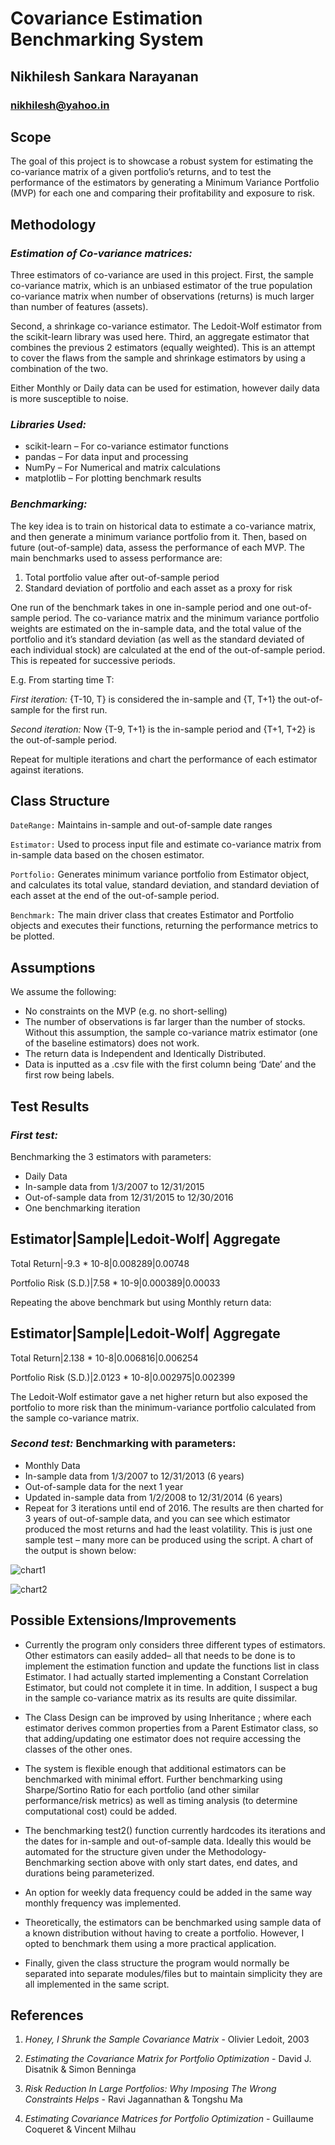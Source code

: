 # Covariance Estimation Benchmarking System
## Nikhilesh Sankara Narayanan
### nikhilesh@yahoo.in

## Scope

The goal of this project is to showcase a robust system for estimating the co-variance matrix of a given portfolio’s returns, and to test the performance of the estimators by generating a Minimum Variance Portfolio (MVP) for each one and comparing their profitability and exposure to risk.

## Methodology

### *Estimation of Co-variance matrices:*

Three estimators of co-variance are used in this project. 
First, the sample co-variance matrix, which is an unbiased estimator of the true population co-variance matrix when number of observations (returns) is much larger than number of features (assets).

Second, a shrinkage co-variance estimator. The Ledoit-Wolf estimator from the scikit-learn library was used here.
Third, an aggregate estimator that combines the previous 2 estimators (equally weighted). This is an attempt to cover the flaws from the sample and shrinkage estimators by using a combination of the two.

Either Monthly or Daily data can be used for estimation, however daily data is more susceptible to noise.



### *Libraries Used:* 

* scikit-learn – For co-variance estimator functions 
* pandas – For data input and processing 
* NumPy – For Numerical and matrix calculations
* matplotlib – For plotting benchmark results

### *Benchmarking:*

The key idea is to train on historical data to estimate a co-variance matrix, and then generate a minimum variance portfolio from it. Then, based on future (out-of-sample) data, assess the performance of each MVP. The main benchmarks used to assess performance are:
1. Total portfolio value after out-of-sample period
1. Standard deviation of portfolio and each asset as a proxy for risk

One run of the benchmark takes in one in-sample period and one out-of-sample period. The co-variance matrix and the minimum variance portfolio weights are estimated on the in-sample data, and the total value of the portfolio and it’s standard deviation (as well as the standard deviated of each individual stock) are calculated at the end of the out-of-sample period.
This is repeated for successive periods. 

E.g. From starting time T:

*First iteration:* {T-10, T} is considered the in-sample and {T, T+1} the out-of-sample for the first run.

*Second iteration:* Now {T-9, T+1} is the in-sample period and {T+1, T+2} is the out-of-sample period.

Repeat for multiple iterations and chart the performance of each estimator against iterations.


## Class Structure

`DateRange:` Maintains in-sample and out-of-sample date ranges

`Estimator:` Used to process input file and estimate co-variance matrix from in-sample data based on the chosen estimator.

`Portfolio:` Generates minimum variance portfolio from Estimator object, and calculates its total value, standard deviation, and standard deviation of each asset at the end of the out-of-sample period.

`Benchmark:` The main driver class that creates Estimator and Portfolio objects and executes their functions, returning the performance metrics to be plotted.

## Assumptions

We assume the following:
* No constraints on the MVP (e.g. no short-selling)
* The number of observations is far larger than the number of stocks. Without this assumption, the sample co-variance matrix estimator (one of the baseline estimators) does not work.
* The return data is Independent and Identically Distributed.
* Data is inputted as a .csv file with the first column being ‘Date’ and the first row being labels. 





## Test Results

### *First test:*
Benchmarking the 3 estimators with parameters: 
* Daily Data
* In-sample data from 1/3/2007 to 12/31/2015
* Out-of-sample data from 12/31/2015 to 12/30/2016
* One benchmarking iteration


Estimator|Sample|Ledoit-Wolf| Aggregate
---------------------------------------
Total Return|-9.3 * 10-8|0.008289|0.00748

Portfolio Risk (S.D.)|7.58 * 10-9|0.000389|0.00033

Repeating the above benchmark but using Monthly return data:

Estimator|Sample|Ledoit-Wolf| Aggregate
---------------------------------------
Total Return|2.138 * 10-8|0.006816|0.006254

Portfolio Risk (S.D.)|2.0123 * 10-8|0.002975|0.002399

The Ledoit-Wolf estimator gave a net higher return but also exposed the portfolio to more risk than the minimum-variance portfolio calculated from the sample co-variance matrix.

### *Second test:* Benchmarking with parameters:
* Monthly Data
* In-sample data from 1/3/2007 to 12/31/2013 (6 years)
* Out-of-sample data for the next 1 year
* Updated in-sample data from 1/2/2008 to 12/31/2014 (6 years)
* Repeat for 3 iterations until end of 2016.
The results are then charted for 3 years of out-of-sample data, and you can see which estimator produced the most returns and had the least volatility. This is just one sample test – many more can be produced using the script. A chart of the output is shown below:
  
![chart1](test2portfolioRisk.png)

![chart2](test2totalReturns.png)


## Possible Extensions/Improvements

* Currently  the program only considers three different types of estimators. Other estimators can easily added– all that needs to be done is to implement the estimation function and update the functions list in class Estimator. I had actually started implementing a Constant Correlation Estimator, but could not complete it in time. In addition, I suspect a bug in the sample co-variance matrix as its results are quite dissimilar.

* The Class Design can be improved by using Inheritance ; where each estimator derives common properties from a Parent Estimator class, so that adding/updating one estimator does not require accessing the classes of the other ones.

* The system is flexible enough that additional estimators can be benchmarked with minimal effort. Further benchmarking using Sharpe/Sortino Ratio for each portfolio (and other similar performance/risk metrics) as well as timing analysis (to determine computational cost) could be added.

* The benchmarking test2() function currently hardcodes its iterations and the dates for in-sample and out-of-sample data. Ideally this would be automated for the structure given under the Methodology-Benchmarking section above with only start dates, end dates, and durations being parameterized.

* An option for weekly data frequency could be added in the same way monthly frequency was implemented.

* Theoretically, the estimators can be benchmarked using sample data of a known distribution without having to create a portfolio. However, I opted to benchmark them using a more practical application.

* Finally, given the class structure the program would normally be separated into separate modules/files but to maintain simplicity they are all implemented in the same script.

## References

1. *Honey, I Shrunk the Sample Covariance Matrix* - Olivier Ledoit, 2003

1. *Estimating the Covariance Matrix for Portfolio Optimization* - David J. Disatnik & Simon Benninga

1. *Risk Reduction In Large Portfolios: Why Imposing The Wrong Constraints Helps* - Ravi Jagannathan & Tongshu Ma

1. *Estimating Covariance Matrices for Portfolio Optimization* - Guillaume Coqueret & Vincent Milhau

